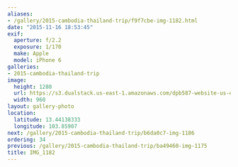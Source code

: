```yaml
---
aliases:
- /gallery/2015-cambodia-thailand-trip/f9f7cbe-img-1182.html
date: "2015-11-16 18:53:45"
exif:
  aperture: f/2.2
  exposure: 1/170
  make: Apple
  model: iPhone 6
galleries:
- 2015-cambodia-thailand-trip
image:
  height: 1280
  url: https://s3.dualstack.us-east-1.amazonaws.com/dpb587-website-us-east-1/asset/gallery/2015-cambodia-thailand-trip/f9f7cbe-img-1182~1280.jpg
  width: 960
layout: gallery-photo
location:
  latitude: 13.44138333
  longitude: 103.85907
next: /gallery/2015-cambodia-thailand-trip/b6da0c7-img-1186
ordering: 34
previous: /gallery/2015-cambodia-thailand-trip/ba49460-img-1175
title: IMG_1182
---
```

